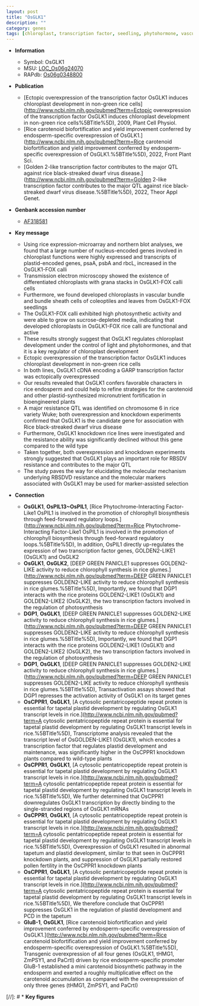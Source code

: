 ```yaml
---
layout: post
title: "OsGLK1"
description: ""
category: genes
tags: [chloroplast, transcription factor, seedling, phytohormone, vascular bundle, sheath, endosperm, resistance, disease, dwarf]
---
```


* **Information**  
    + Symbol: OsGLK1  
    + MSU: [LOC_Os06g24070](http://rice.uga.edu/cgi-bin/ORF_infopage.cgi?orf=LOC_Os06g24070)  
    + RAPdb: [Os06g0348800](http://rapdb.dna.affrc.go.jp/viewer/gbrowse_details/irgsp1?name=Os06g0348800)  

* **Publication**  
    + [Ectopic overexpression of the transcription factor OsGLK1 induces chloroplast development in non-green rice cells](http://www.ncbi.nlm.nih.gov/pubmed?term=Ectopic overexpression of the transcription factor OsGLK1 induces chloroplast development in non-green rice cells%5BTitle%5D), 2009, Plant Cell Physiol.
    + [Rice carotenoid biofortification and yield improvement conferred by endosperm-specific overexpression of OsGLK1.](http://www.ncbi.nlm.nih.gov/pubmed?term=Rice carotenoid biofortification and yield improvement conferred by endosperm-specific overexpression of OsGLK1.%5BTitle%5D), 2022, Front Plant Sci.
    + [Golden 2-like transcription factor contributes to the major QTL against rice black-streaked dwarf virus disease.](http://www.ncbi.nlm.nih.gov/pubmed?term=Golden 2-like transcription factor contributes to the major QTL against rice black-streaked dwarf virus disease.%5BTitle%5D), 2022, Theor Appl Genet.

* **Genbank accession number**  
    + [AF318581](http://www.ncbi.nlm.nih.gov/nuccore/AF318581)

* **Key message**  
    + Using rice expression-microarray and northern blot analyses, we found that a large number of nucleus-encoded genes involved in chloroplast functions were highly expressed and transcripts of plastid-encoded genes, psaA, psbA and rbcL, increased in the OsGLK1-FOX calli
    + Transmission electron microscopy showed the existence of differentiated chloroplasts with grana stacks in OsGLK1-FOX calli cells
    + Furthermore, we found developed chloroplasts in vascular bundle and bundle sheath cells of coleoptiles and leaves from OsGLK1-FOX seedlings
    + The OsGLK1-FOX calli exhibited high photosynthetic activity and were able to grow on sucrose-depleted media, indicating that developed chloroplasts in OsGLK1-FOX rice calli are functional and active
    + These results strongly suggest that OsGLK1 regulates chloroplast development under the control of light and phytohormones, and that it is a key regulator of chloroplast development
    + Ectopic overexpression of the transcription factor OsGLK1 induces chloroplast development in non-green rice cells
    + In both lines, OsGLK1 cDNA encoding a GARP transcription factor was ectopically overexpressed
    + Our results revealed that OsGLK1 confers favorable characters in rice endosperm and could help to refine strategies for the carotenoid and other plastid-synthesized micronutrient fortification in bioengineered plants
    + A major resistance QTL was identified on chromosome 6 in rice variety Wuke; both overexpression and knockdown experiments confirmed that OsGLK1 is the candidate gene for association with Rice black-streaked dwarf virus disease
    + Furthermore, OsGLK1 knockdown rice lines were investigated and the resistance ability was significantly declined without this gene compared to the wild type
    + Taken together, both overexpression and knockdown experiments strongly suggested that OsGLK1 plays an important role for RBSDV resistance and contributes to the major QTL
    + The study paves the way for elucidating the molecular mechanism underlying RBSDVD resistance and the molecular markers associated with OsGLK1 may be used for marker-assisted selection

* **Connection**  
    + __OsGLK1__, __OsPIL13~OsPIL1__, [Rice Phytochrome-Interacting Factor-Like1 OsPIL1 is involved in the promotion of chlorophyll biosynthesis through feed-forward regulatory loops.](http://www.ncbi.nlm.nih.gov/pubmed?term=Rice Phytochrome-Interacting Factor-Like1 OsPIL1 is involved in the promotion of chlorophyll biosynthesis through feed-forward regulatory loops.%5BTitle%5D),  In addition, OsPIL1 directly up-regulates the expression of two transcription factor genes, GOLDEN2-LIKE1 (OsGLK1) and OsGLK2
    + __OsGLK1__, __OsGLK2__, [DEEP GREEN PANICLE1 suppresses GOLDEN2-LIKE activity to reduce chlorophyll synthesis in rice glumes.](http://www.ncbi.nlm.nih.gov/pubmed?term=DEEP GREEN PANICLE1 suppresses GOLDEN2-LIKE activity to reduce chlorophyll synthesis in rice glumes.%5BTitle%5D),  Importantly, we found that DGP1 interacts with the rice proteins GOLDEN2-LIKE1 (OsGLK1) and GOLDEN2-LIKE2 (OsGLK2), the two transcription factors involved in the regulation of photosynthesis
    + __DGP1__, __OsGLK1__, [DEEP GREEN PANICLE1 suppresses GOLDEN2-LIKE activity to reduce chlorophyll synthesis in rice glumes.](http://www.ncbi.nlm.nih.gov/pubmed?term=DEEP GREEN PANICLE1 suppresses GOLDEN2-LIKE activity to reduce chlorophyll synthesis in rice glumes.%5BTitle%5D),  Importantly, we found that DGP1 interacts with the rice proteins GOLDEN2-LIKE1 (OsGLK1) and GOLDEN2-LIKE2 (OsGLK2), the two transcription factors involved in the regulation of photosynthesis
    + __DGP1__, __OsGLK1__, [DEEP GREEN PANICLE1 suppresses GOLDEN2-LIKE activity to reduce chlorophyll synthesis in rice glumes.](http://www.ncbi.nlm.nih.gov/pubmed?term=DEEP GREEN PANICLE1 suppresses GOLDEN2-LIKE activity to reduce chlorophyll synthesis in rice glumes.%5BTitle%5D),  Transactivation assays showed that DGP1 represses the activation activity of OsGLK1 on its target genes
    + __OsCPPR1__, __OsGLK1__, [A cytosolic pentatricopeptide repeat protein is essential for tapetal plastid development by regulating OsGLK1 transcript levels in rice.](http://www.ncbi.nlm.nih.gov/pubmed?term=A cytosolic pentatricopeptide repeat protein is essential for tapetal plastid development by regulating OsGLK1 transcript levels in rice.%5BTitle%5D),  Transcriptome analysis revealed that the transcript level of OsGOLDEN-LIKE1 (OsGLK1), which encodes a transcription factor that regulates plastid development and maintenance, was significantly higher in the OsCPPR1 knockdown plants compared to wild-type plants
    + __OsCPPR1__, __OsGLK1__, [A cytosolic pentatricopeptide repeat protein is essential for tapetal plastid development by regulating OsGLK1 transcript levels in rice.](http://www.ncbi.nlm.nih.gov/pubmed?term=A cytosolic pentatricopeptide repeat protein is essential for tapetal plastid development by regulating OsGLK1 transcript levels in rice.%5BTitle%5D),  We further determined that OsCPPR1 downregulates OsGLK1 transcription by directly binding to the single-stranded regions of OsGLK1 mRNAs
    + __OsCPPR1__, __OsGLK1__, [A cytosolic pentatricopeptide repeat protein is essential for tapetal plastid development by regulating OsGLK1 transcript levels in rice.](http://www.ncbi.nlm.nih.gov/pubmed?term=A cytosolic pentatricopeptide repeat protein is essential for tapetal plastid development by regulating OsGLK1 transcript levels in rice.%5BTitle%5D),  Overexpression of OsGLK1 resulted in abnormal tapetum and plastid development, similar to that seen in OsCPPR1 knockdown plants, and suppression of OsGLK1 partially restored pollen fertility in the OsCPPR1 knockdown plants
    + __OsCPPR1__, __OsGLK1__, [A cytosolic pentatricopeptide repeat protein is essential for tapetal plastid development by regulating OsGLK1 transcript levels in rice.](http://www.ncbi.nlm.nih.gov/pubmed?term=A cytosolic pentatricopeptide repeat protein is essential for tapetal plastid development by regulating OsGLK1 transcript levels in rice.%5BTitle%5D),  We therefore conclude that OsCPPR1 suppresses OsGLK1 in the regulation of plastid development and PCD in the tapetum
    + __GluB-1__, __OsGLK1__, [Rice carotenoid biofortification and yield improvement conferred by endosperm-specific overexpression of OsGLK1.](http://www.ncbi.nlm.nih.gov/pubmed?term=Rice carotenoid biofortification and yield improvement conferred by endosperm-specific overexpression of OsGLK1.%5BTitle%5D),  Transgenic overexpression of all four genes (OsGLK1, tHMG1, ZmPSY1, and PaCrtI) driven by rice endosperm-specific promoter GluB-1 established a mini carotenoid biosynthetic pathway in the endosperm and exerted a roughly multiplicative effect on the carotenoid accumulation as compared with the overexpression of only three genes (tHMG1, ZmPSY1, and PaCrtI)

[//]: # * **Key figures**  


